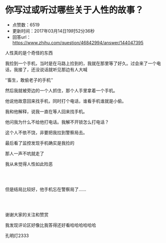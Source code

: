 # 你写过或听过哪些关于人性的故事？
- 点赞数：6519
- 更新时间：2017年03月14日19时52分36秒
- 回答url：https://www.zhihu.com/question/46842994/answer/144047395
<body>
 <p data-pid="OZGur9r-">人性真的是个奇怪的东西</p>
 <p data-pid="8ysmHAD5">我捡到一个手机，当时是在马路上捡到的，我就在那里等了好久。过会来了一个电话，我接了，还没说话就听见那边有人大喊</p>
 <p data-pid="hWT1gfuD">‘‘畜生，敢偷老子的手机’’</p>
 <p data-pid="eyP4B6yr">然后我就被旁边的一个人抓住，那个人手里拿着一个手机。</p>
 <p data-pid="xo_igVWW">他说他故意回来找手机，同时打个电话，谁看手机谁就是小偷。</p>
 <p data-pid="AXRVJ7gQ">我和他解释，说我一直在等人回来找手机。</p>
 <p data-pid="gCRKz2A5">他问我为什么不给他打电话。我解不开锁怎么打电话？</p>
 <p data-pid="p8vELp4o">这个人不依不饶，非要把我拉到警察局去。</p>
 <p data-pid="-iQmLO4a">最后看了监控发现手机确实是我捡的</p>
 <p data-pid="hyTGZOUd">那人一声不吭就走了</p>
 <p data-pid="KIWFUO6h">我从未觉得人性如此险恶</p>
 <br>
 <br>
 <p data-pid="rvew3tXB">但是结局比较好，他手机忘在警察局了……</p>
 <br>
 <br>
 <p data-pid="ff4TS3UT">谢谢大家的关注和赞赏</p>
 <p data-pid="ydicPiR4">我发现评论区好像比我答得还好看哈哈哈哈哈哈</p>
 <p data-pid="G7Rcz5Pm">孔明灯2333</p>
</body>